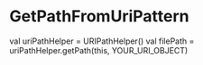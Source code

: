 # GetPathFromUriPattern

val uriPathHelper = URIPathHelper()
val filePath = uriPathHelper.getPath(this, YOUR_URI_OBJECT)
